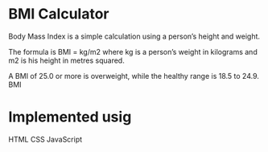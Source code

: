 # BMI Calculator
  Body Mass Index is a simple calculation using a person’s height and weight.

  The formula is BMI = kg/m2 where kg is a person’s weight in kilograms and m2 is his height in metres squared.

  A BMI of 25.0 or more is overweight, while the healthy range is 18.5 to 24.9. BMI 

# Implemented usig
  HTML
  CSS
  JavaScript
